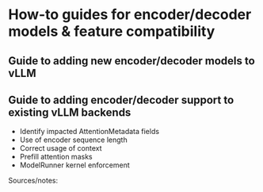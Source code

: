 # How-to guides for encoder/decoder models & feature compatibility

## Guide to adding new encoder/decoder models to vLLM

## Guide to adding encoder/decoder support to existing vLLM backends

* Identify impacted AttentionMetadata fields
* Use of encoder sequence length
* Correct usage of context
* Prefill attention masks
* ModelRunner kernel enforcement

Sources/notes:

[^1]: [Whisper](https://cdn.openai.com/papers/whisper.pdf) is a multi-modal encoder/decoder speech-recognition model.